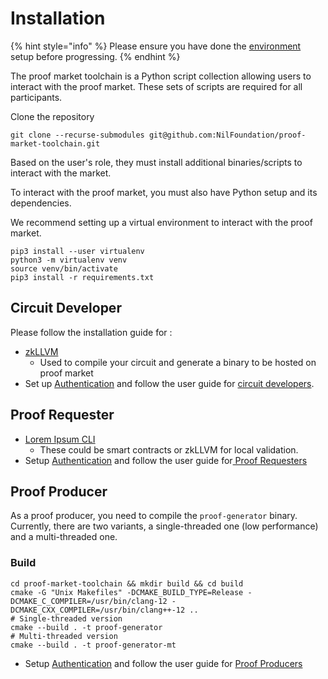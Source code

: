 # Installation

{% hint style="info" %}
Please ensure you have done the [environment](environment-setup.md) setup before progressing.
{% endhint %}

The proof market toolchain is a Python script collection allowing users to interact with the proof market. These sets of scripts are required for all participants.

Clone the repository

```shell
git clone --recurse-submodules git@github.com:NilFoundation/proof-market-toolchain.git
```

Based on the user's role, they must install additional binaries/scripts to interact with the market.

To interact with the proof market, you must also have Python setup and its dependencies.

We recommend setting up a virtual environment to interact with the proof market.

```
pip3 install --user virtualenv
python3 -m virtualenv venv
source venv/bin/activate
pip3 install -r requirements.txt
```



## Circuit Developer

Please follow the installation guide for :

* [zkLLVM](https://docs.nil.foundation/zkllvm/guides/installation)&#x20;
  * &#x20;Used to compile your circuit and generate a binary to be hosted on proof market
* Set up [Authentication](../market/user-guides/sign-up.md) and follow the user guide for [circuit developers](../market/user-guides/).&#x20;

## Proof Requester

* [Lorem Ipsum CLI ](https://github.com/NilFoundation/lorem-ipsum-cli)
  * These could be smart contracts or zkLLVM for local validation.
* Setup [Authentication](../market/user-guides/sign-up.md) and follow the user guide for[ Proof Requesters ](../market/user-guides/)

## Proof Producer

As a proof producer, you need to compile the `proof-generator` binary. Currently, there are two variants, a single-threaded one (low performance) and a multi-threaded one.

### **Build**

```
cd proof-market-toolchain && mkdir build && cd build
cmake -G "Unix Makefiles" -DCMAKE_BUILD_TYPE=Release -DCMAKE_C_COMPILER=/usr/bin/clang-12 -DCMAKE_CXX_COMPILER=/usr/bin/clang++-12 ..
# Single-threaded version
cmake --build . -t proof-generator
# Multi-threaded version
cmake --build . -t proof-generator-mt
```

* Setup [Authentication](../market/user-guides/sign-up.md) and follow the user guide for [Proof Producers](../market/user-guides/)

